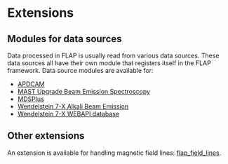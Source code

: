 # Extensions

## Modules for data sources

Data processed in FLAP is usually read from various data sources. These data sources all have their own module that registers itself in the FLAP framework. Data source modules are available for:
- [APDCAM](https://github.com/fusion-flap/flap_apdcam) 
- [MAST Upgrade Beam Emission Spectroscopy](https://github.com/fusion-flap/flap_mastu_bes) 
- [MDSPlus](https://github.com/fusion-flap/flap_mdsplus) 
- [Wendelstein 7-X Alkali Beam Emission](https://github.com/fusion-flap/flap_w7x_abes) 
- [Wendelstein 7-X WEBAPI database](https://github.com/fusion-flap/flap_w7x_webapi) 

## Other extensions

An extension is available for handling magnetic field lines: [flap_field_lines](https://github.com/fusion-flap/flap_field_lines).
